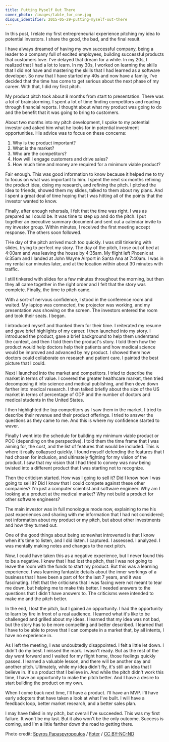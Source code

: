 ```yaml
---
title: Putting Myself Out There
cover_photo: /images/table_for_one.jpg
disqus_identifier: 2015-05-29-putting-myself-out-there
---
```

In this post, I relate my first entrepreneurial experience pitching my
idea to potential investors. I share the good, the bad, and the final
result.

<!--more-->

I have always dreamed of having my own successful company, being a
leader to a company full of excited employees, building successful
products that customers love. I've delayed that dream for a while. In
my 20s, I realized that I had a lot to learn. In my 30s, I worked on
learning the skills that I did not have and mastering the skills that
I had learned as a software developer. So now that I have started my
40s and now have a family, I've decided that the time has come to get
serious about the next phase of my career. With that, I did my first
pitch.

My product pitch took about 8 months from start to presentation. There
was a lot of brainstorming. I spent a lot of time finding competitors
and reading through financial reports. I thought about what my product
was going to do and the benefit that it was going to bring to
customers.

About two months into my pitch development, I spoke to my potential
investor and asked him what he looks for in potential investment
opportunities. His advice was to focus on these concerns:

1. Why is the product important?
2. What is the market?
3. Who are the competitors?
4. How will I engage customers and drive sales?
5. How much time and money are required for a minimum viable product?

Fair enough. This was good information to know because it helped me
to try to focus on what was important to him. I spent the next six
months refining the product idea, doing my research, and refining the
pitch. I pitched the idea to friends, showed them my slides, talked to
them about my plans. And I spent a great deal of time hoping that I was
hitting all of the points that the investor wanted to know.

Finally, after enough rehersals, I felt that the time was right. I was
as prepared as I could be. It was time to step up and do the pitch. I
put together an executive summary document and sent out a calendar
invite to my investor group. Within minutes, I received the first
meeting accept response. The others soon followed.

THe day of the pitch arrived much too quickly. I was still tinkering
with slides, trying to perfect my story. The day of the pitch, I rose
out of bed at 4:00am and was leaving the house by 4:35am. My flight
left Phoenix at 6:35am and I landed at John Wayne Airport in Santa Ana
at 7:40am. I was in my rental car minutes later, and at the location
within about 30 minutes with traffic.

I still tinkered with slides for a few minutes throughout the morning,
but then they all came together in the right order and I felt that the
story was complete. Finally, the time to pitch came.

With a sort-of nervous confidence, I stood in the conference room and
waited. My laptop was connected, the projector was working, and my
presentation was showing on the screen. The investors entered the room
and took their seats. I began.

I introduced myself and thanked them for their time. I reiterated my
resume and gave brief highlights of my career. I then launched into my
story. I introduced the product, gave a brief background to help them
understand the context, and then I told them the product's story. I
told them how the product would help doctors help their patients and
how medical science would be improved and advanced by my product. I
showed them how doctors could collaborate on research and patient care.
I painted the best picture that I could.

Next I launched into the market and competitors. I tried to describe
the market in terms of value. I covered the greater healthcare market,
then tried decomposing it into science and medical publishing, and then
dove down farther into medical research. I then talked briefly about
the size of the US market in terms of percentage of GDP and the number
of doctors and medical students in the United States.

I then highlighted the top competitors as I saw them in the market. I
tried to describe their revenue and their product offerings. I tried to
answer the questions as they came to me. And this is where my
confidence started to waver.

Finally I went into the schedule for building my minimum viable product
or POC (depending on the perspective). I told them the time frame that
I was aiming for, the cost, and the list of features that would be
included. This is where it really collapsed quickly. I found myself
defending the features that I had chosen for inclusion, and ultimately
fighting for my vision of the product. I saw that my vision that I had
tried to convey was now being twisted into a different product that I
was starting not to recognize.

Then the criticism started. How was I going to sell it? Did I know how
I was going to sell it? Did I know that I could compete against these
other companies? I'm just a computer scientist and software engineer.
Why am I looking at a product at the medical market? Why not build a
product for other software engineers?

The main investor was in full monologue mode now, explaining to me his
past experiences and sharing with me information that I had not
considered; not information about my product or my pitch, but about
other investments and how they turned out.

One of the good things about being somewhat introverted is that I know
when it's time to listen, and I did listen. I captured. I assessed. I
analyzed. I was mentally making notes and changes to the next pitch.

Now, I could have taken this as a negative experience, but I never
found this to be a negative. I knew that I had lost the pitch, that I
was not going to leave the room with the funds to start my product.
But this was a learning experience. I was learning fantastic details
about the inner workings of a business that I have been a part of for
the last 7 years, and it was fascinating. I felt that the criticisms
that I was facing were not meant to tear me down, but helping me to
make this better. I needed answers to the questions that I didn't have
answers to. The criticisms were intended to make me and the pitch
better.

In the end, I lost the pitch, but I gained an opportunity. I had the
opportunity to learn by fire in front of a real audience. I learned
what it's like to be challenged and grilled about my ideas. I learned
that my idea was not bad, but the story has to be more compelling and
better described. I learned that I have to be able to prove that I can
compete in a market that, by all intents, I have no experience in.

As I left the meeting, I was undoubtedly disappointed. I felt a little
let down. I didn't do my best. I missed the mark. I wasn't ready. But
as the rest of the day went forward and I waited for my flight home,
those feelings quickly passed. I learned a valuable lesson, and there
will be another day and another pitch. Ultimately, while my idea
didn't fly, it's still an idea that I believe in. It's a product that
I believe in. And while the pitch didn't work this time, I have an
opportunity to make the pitch better. And I have a desire to start
building the product on my own.

When I come back next time, I'll have a product. I'll have an MVP.
I'll have early adopters that have taken a look at what I've built.
I will have a feedback loop, better market research, and a better
sales plan.

I may have failed in my pitch, but overall I've succeeded. This was
my first failure. It won't be my last. But it also won't be the only
outcome. Success is coming, and I'm a little farther down the road to
getting there.

<div class="cover-photo-credit">
Photo credit: <a href="https://www.flickr.com/photos/spyrospapaspyropoulos/15040440961/">Spyros Papaspyropoulos</a> / <a href="http://foter.com/">Foter</a> / <a href="http://creativecommons.org/licenses/by-nc-nd/2.0/">CC BY-NC-ND</a>
</div>
